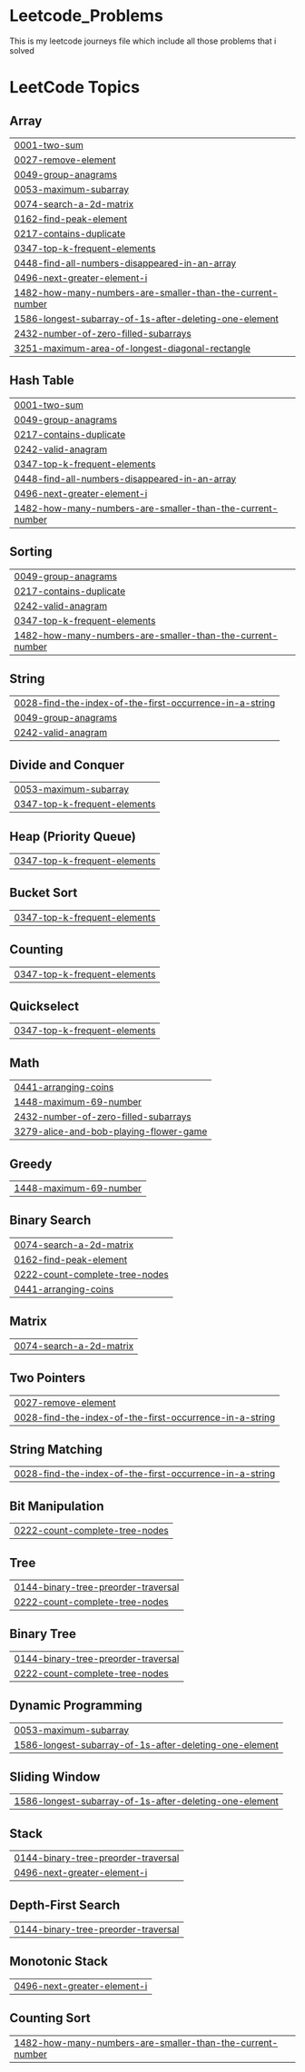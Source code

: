 # Leetcode_Problems
This is my leetcode journeys file which include all those problems that i solved

<!---LeetCode Topics Start-->
# LeetCode Topics
## Array
|  |
| ------- |
| [0001-two-sum](https://github.com/zohad01/Leetcode_Problems/tree/master/0001-two-sum) |
| [0027-remove-element](https://github.com/zohad01/Leetcode_Problems/tree/master/0027-remove-element) |
| [0049-group-anagrams](https://github.com/zohad01/Leetcode_Problems/tree/master/0049-group-anagrams) |
| [0053-maximum-subarray](https://github.com/zohad01/Leetcode_Problems/tree/master/0053-maximum-subarray) |
| [0074-search-a-2d-matrix](https://github.com/zohad01/Leetcode_Problems/tree/master/0074-search-a-2d-matrix) |
| [0162-find-peak-element](https://github.com/zohad01/Leetcode_Problems/tree/master/0162-find-peak-element) |
| [0217-contains-duplicate](https://github.com/zohad01/Leetcode_Problems/tree/master/0217-contains-duplicate) |
| [0347-top-k-frequent-elements](https://github.com/zohad01/Leetcode_Problems/tree/master/0347-top-k-frequent-elements) |
| [0448-find-all-numbers-disappeared-in-an-array](https://github.com/zohad01/Leetcode_Problems/tree/master/0448-find-all-numbers-disappeared-in-an-array) |
| [0496-next-greater-element-i](https://github.com/zohad01/Leetcode_Problems/tree/master/0496-next-greater-element-i) |
| [1482-how-many-numbers-are-smaller-than-the-current-number](https://github.com/zohad01/Leetcode_Problems/tree/master/1482-how-many-numbers-are-smaller-than-the-current-number) |
| [1586-longest-subarray-of-1s-after-deleting-one-element](https://github.com/zohad01/Leetcode_Problems/tree/master/1586-longest-subarray-of-1s-after-deleting-one-element) |
| [2432-number-of-zero-filled-subarrays](https://github.com/zohad01/Leetcode_Problems/tree/master/2432-number-of-zero-filled-subarrays) |
| [3251-maximum-area-of-longest-diagonal-rectangle](https://github.com/zohad01/Leetcode_Problems/tree/master/3251-maximum-area-of-longest-diagonal-rectangle) |
## Hash Table
|  |
| ------- |
| [0001-two-sum](https://github.com/zohad01/Leetcode_Problems/tree/master/0001-two-sum) |
| [0049-group-anagrams](https://github.com/zohad01/Leetcode_Problems/tree/master/0049-group-anagrams) |
| [0217-contains-duplicate](https://github.com/zohad01/Leetcode_Problems/tree/master/0217-contains-duplicate) |
| [0242-valid-anagram](https://github.com/zohad01/Leetcode_Problems/tree/master/0242-valid-anagram) |
| [0347-top-k-frequent-elements](https://github.com/zohad01/Leetcode_Problems/tree/master/0347-top-k-frequent-elements) |
| [0448-find-all-numbers-disappeared-in-an-array](https://github.com/zohad01/Leetcode_Problems/tree/master/0448-find-all-numbers-disappeared-in-an-array) |
| [0496-next-greater-element-i](https://github.com/zohad01/Leetcode_Problems/tree/master/0496-next-greater-element-i) |
| [1482-how-many-numbers-are-smaller-than-the-current-number](https://github.com/zohad01/Leetcode_Problems/tree/master/1482-how-many-numbers-are-smaller-than-the-current-number) |
## Sorting
|  |
| ------- |
| [0049-group-anagrams](https://github.com/zohad01/Leetcode_Problems/tree/master/0049-group-anagrams) |
| [0217-contains-duplicate](https://github.com/zohad01/Leetcode_Problems/tree/master/0217-contains-duplicate) |
| [0242-valid-anagram](https://github.com/zohad01/Leetcode_Problems/tree/master/0242-valid-anagram) |
| [0347-top-k-frequent-elements](https://github.com/zohad01/Leetcode_Problems/tree/master/0347-top-k-frequent-elements) |
| [1482-how-many-numbers-are-smaller-than-the-current-number](https://github.com/zohad01/Leetcode_Problems/tree/master/1482-how-many-numbers-are-smaller-than-the-current-number) |
## String
|  |
| ------- |
| [0028-find-the-index-of-the-first-occurrence-in-a-string](https://github.com/zohad01/Leetcode_Problems/tree/master/0028-find-the-index-of-the-first-occurrence-in-a-string) |
| [0049-group-anagrams](https://github.com/zohad01/Leetcode_Problems/tree/master/0049-group-anagrams) |
| [0242-valid-anagram](https://github.com/zohad01/Leetcode_Problems/tree/master/0242-valid-anagram) |
## Divide and Conquer
|  |
| ------- |
| [0053-maximum-subarray](https://github.com/zohad01/Leetcode_Problems/tree/master/0053-maximum-subarray) |
| [0347-top-k-frequent-elements](https://github.com/zohad01/Leetcode_Problems/tree/master/0347-top-k-frequent-elements) |
## Heap (Priority Queue)
|  |
| ------- |
| [0347-top-k-frequent-elements](https://github.com/zohad01/Leetcode_Problems/tree/master/0347-top-k-frequent-elements) |
## Bucket Sort
|  |
| ------- |
| [0347-top-k-frequent-elements](https://github.com/zohad01/Leetcode_Problems/tree/master/0347-top-k-frequent-elements) |
## Counting
|  |
| ------- |
| [0347-top-k-frequent-elements](https://github.com/zohad01/Leetcode_Problems/tree/master/0347-top-k-frequent-elements) |
## Quickselect
|  |
| ------- |
| [0347-top-k-frequent-elements](https://github.com/zohad01/Leetcode_Problems/tree/master/0347-top-k-frequent-elements) |
## Math
|  |
| ------- |
| [0441-arranging-coins](https://github.com/zohad01/Leetcode_Problems/tree/master/0441-arranging-coins) |
| [1448-maximum-69-number](https://github.com/zohad01/Leetcode_Problems/tree/master/1448-maximum-69-number) |
| [2432-number-of-zero-filled-subarrays](https://github.com/zohad01/Leetcode_Problems/tree/master/2432-number-of-zero-filled-subarrays) |
| [3279-alice-and-bob-playing-flower-game](https://github.com/zohad01/Leetcode_Problems/tree/master/3279-alice-and-bob-playing-flower-game) |
## Greedy
|  |
| ------- |
| [1448-maximum-69-number](https://github.com/zohad01/Leetcode_Problems/tree/master/1448-maximum-69-number) |
## Binary Search
|  |
| ------- |
| [0074-search-a-2d-matrix](https://github.com/zohad01/Leetcode_Problems/tree/master/0074-search-a-2d-matrix) |
| [0162-find-peak-element](https://github.com/zohad01/Leetcode_Problems/tree/master/0162-find-peak-element) |
| [0222-count-complete-tree-nodes](https://github.com/zohad01/Leetcode_Problems/tree/master/0222-count-complete-tree-nodes) |
| [0441-arranging-coins](https://github.com/zohad01/Leetcode_Problems/tree/master/0441-arranging-coins) |
## Matrix
|  |
| ------- |
| [0074-search-a-2d-matrix](https://github.com/zohad01/Leetcode_Problems/tree/master/0074-search-a-2d-matrix) |
## Two Pointers
|  |
| ------- |
| [0027-remove-element](https://github.com/zohad01/Leetcode_Problems/tree/master/0027-remove-element) |
| [0028-find-the-index-of-the-first-occurrence-in-a-string](https://github.com/zohad01/Leetcode_Problems/tree/master/0028-find-the-index-of-the-first-occurrence-in-a-string) |
## String Matching
|  |
| ------- |
| [0028-find-the-index-of-the-first-occurrence-in-a-string](https://github.com/zohad01/Leetcode_Problems/tree/master/0028-find-the-index-of-the-first-occurrence-in-a-string) |
## Bit Manipulation
|  |
| ------- |
| [0222-count-complete-tree-nodes](https://github.com/zohad01/Leetcode_Problems/tree/master/0222-count-complete-tree-nodes) |
## Tree
|  |
| ------- |
| [0144-binary-tree-preorder-traversal](https://github.com/zohad01/Leetcode_Problems/tree/master/0144-binary-tree-preorder-traversal) |
| [0222-count-complete-tree-nodes](https://github.com/zohad01/Leetcode_Problems/tree/master/0222-count-complete-tree-nodes) |
## Binary Tree
|  |
| ------- |
| [0144-binary-tree-preorder-traversal](https://github.com/zohad01/Leetcode_Problems/tree/master/0144-binary-tree-preorder-traversal) |
| [0222-count-complete-tree-nodes](https://github.com/zohad01/Leetcode_Problems/tree/master/0222-count-complete-tree-nodes) |
## Dynamic Programming
|  |
| ------- |
| [0053-maximum-subarray](https://github.com/zohad01/Leetcode_Problems/tree/master/0053-maximum-subarray) |
| [1586-longest-subarray-of-1s-after-deleting-one-element](https://github.com/zohad01/Leetcode_Problems/tree/master/1586-longest-subarray-of-1s-after-deleting-one-element) |
## Sliding Window
|  |
| ------- |
| [1586-longest-subarray-of-1s-after-deleting-one-element](https://github.com/zohad01/Leetcode_Problems/tree/master/1586-longest-subarray-of-1s-after-deleting-one-element) |
## Stack
|  |
| ------- |
| [0144-binary-tree-preorder-traversal](https://github.com/zohad01/Leetcode_Problems/tree/master/0144-binary-tree-preorder-traversal) |
| [0496-next-greater-element-i](https://github.com/zohad01/Leetcode_Problems/tree/master/0496-next-greater-element-i) |
## Depth-First Search
|  |
| ------- |
| [0144-binary-tree-preorder-traversal](https://github.com/zohad01/Leetcode_Problems/tree/master/0144-binary-tree-preorder-traversal) |
## Monotonic Stack
|  |
| ------- |
| [0496-next-greater-element-i](https://github.com/zohad01/Leetcode_Problems/tree/master/0496-next-greater-element-i) |
## Counting Sort
|  |
| ------- |
| [1482-how-many-numbers-are-smaller-than-the-current-number](https://github.com/zohad01/Leetcode_Problems/tree/master/1482-how-many-numbers-are-smaller-than-the-current-number) |
<!---LeetCode Topics End-->
